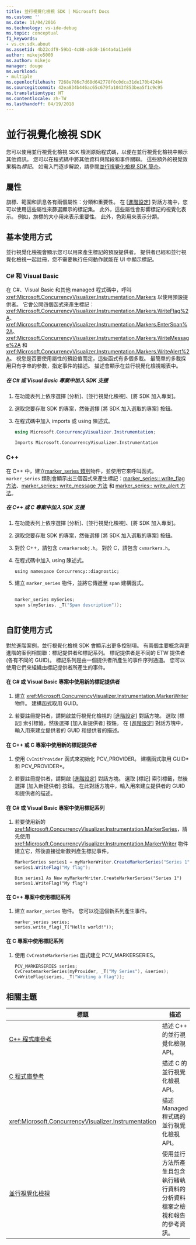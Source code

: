```yaml
---
title: 並行視覺化檢視 SDK | Microsoft Docs
ms.custom: ''
ms.date: 11/04/2016
ms.technology: vs-ide-debug
ms.topic: conceptual
f1_keywords:
- vs.cv.sdk.about
ms.assetid: 4b22cdf9-59b1-4c88-a6d8-1644a4a11e08
author: mikejo5000
ms.author: mikejo
manager: douge
ms.workload:
- multiple
ms.openlocfilehash: 7268e786c7d68d642778f0c0dca31de170b424b4
ms.sourcegitcommit: 42ea834b446ac65c679fa1043f853bea5f1c9c95
ms.translationtype: HT
ms.contentlocale: zh-TW
ms.lasthandoff: 04/19/2018
---
```

# <a name="concurrency-visualizer-sdk"></a>並行視覺化檢視 SDK
您可以使用並行視覺化檢視 SDK 檢測原始程式碼，以便在並行視覺化檢視中顯示其他資訊。 您可以在程式碼中將其他資料與階段和事件關聯。 這些額外的視覺效果稱為*標記*。  如需入門逐步解說，請參閱[並行視覺化檢視 SDK 簡介](http://go.microsoft.com/fwlink/?LinkId=235405)。  
  
## <a name="properties"></a>屬性  
 旗標、範圍和訊息各有兩個屬性︰分類和重要性。 在 [[進階設定](../profiling/advanced-settings-dialog-box-concurrency-visualizer.md)] 對話方塊中，您可以使用這些屬性來篩選顯示的標記集。 此外，這些屬性會影響標記的視覺化表示。 例如，旗標的大小用來表示重要性。 此外，色彩用來表示分類。  
  
## <a name="basic-usage"></a>基本使用方式  
 並行視覺化檢視會顯示您可以用來產生標記的預設提供者。 提供者已經和並行視覺化檢視一起註冊，您不需要執行任何動作就能在 UI 中顯示標記。  
  
### <a name="c-and-visual-basic"></a>C# 和 Visual Basic  
 在 C#、Visual Basic 和其他 managed 程式碼中，呼叫 <xref:Microsoft.ConcurrencyVisualizer.Instrumentation.Markers> 以使用預設提供者。 它會公開四個函式來產生標記︰<xref:Microsoft.ConcurrencyVisualizer.Instrumentation.Markers.WriteFlag%2A>、<xref:Microsoft.ConcurrencyVisualizer.Instrumentation.Markers.EnterSpan%2A>、<xref:Microsoft.ConcurrencyVisualizer.Instrumentation.Markers.WriteMessage%2A> 和 <xref:Microsoft.ConcurrencyVisualizer.Instrumentation.Markers.WriteAlert%2A>。 視您是否要使用屬性的預設值而定，這些函式有多個多載。  最簡單的多載採用只有字串的參數，指定事件的描述。 描述會顯示在並行視覺化檢視報表中。  
  
##### <a name="to-add-sdk-support-to-a-c-or-visual-basic-project"></a>在 C# 或 Visual Basic 專案中加入 SDK 支援  
  
1.  在功能表列上依序選擇 [分析]、[並行視覺化檢視]、[將 SDK 加入專案]。  
  
2.  選取您要存取 SDK 的專案，然後選擇 [將 SDK 加入選取的專案] 按鈕。  
  
3.  在程式碼中加入 imports 或 using 陳述式。  
  
    ```csharp  
    using Microsoft.ConcurrencyVisualizer.Instrumentation;  
    ```  
  
    ```VB  
    Imports Microsoft.ConcurrencyVisualizer.Instrumentation  
    ```  
  
### <a name="c"></a>C++  
 在 C++ 中，建立[marker_series 類別](../profiling/marker-series-class.md)物件，並使用它來呼叫函式。  `marker_series` 類別會顯示出三個函式來產生標記：[marker_series:: write_flag 方法](../profiling/marker-series-write-flag-method.md)、[marker_series:: write_message 方法](../profiling/marker-series-write-message-method.md) 和 [marker_series:: write_alert 方法](../profiling/marker-series-write-alert-method.md)。  
  
##### <a name="to-add-sdk-support-to-a-c-or-c-project"></a>在 C++ 或 C 專案中加入 SDK 支援  
  
1.  在功能表列上依序選擇 [分析]、[並行視覺化檢視]、[將 SDK 加入專案]。  
  
2.  選取您要存取 SDK 的專案，然後選擇 [將 SDK 加入選取的專案] 按鈕。  
  
3.  對於 C++，請包含 `cvmarkersobj.h`。 對於 C，請包含 `cvmarkers.h`。  
  
4.  在程式碼中加入 using 陳述式。  
  
    ```  
    using namespace Concurrency::diagnostic;  
    ```  
  
5.  建立 `marker_series` 物件，並將它傳遞至 `span` 建構函式。  
  
    ```C++  
  
    marker_series mySeries;  
    span s(mySeries, _T("Span description"));  
  
    ```  
  
## <a name="custom-usage"></a>自訂使用方式  
 對於進階案例，並行視覺化檢視 SDK 會顯示出更多控制項。  有兩個主要概念與更進階的案例相關聯︰標記提供者和標記系列。 標記提供者是不同的 ETW 提供者 (各有不同的 GUID)。 標記系列是由一個提供者所產生的事件序列通道。 您可以使用它們來組織由標記提供者所產生的事件。  
  
#### <a name="to-use-a-new-marker-provider-in-a-c-or-visual-basic-project"></a>在 C# 或 Visual Basic 專案中使用新的標記提供者  
  
1.  建立 <xref:Microsoft.ConcurrencyVisualizer.Instrumentation.MarkerWriter> 物件。  建構函式取用 GUID。  
  
2.  若要註冊提供者，請開啟並行視覺化檢視的 [[進階設定](../profiling/advanced-settings-dialog-box-concurrency-visualizer.md)] 對話方塊。  選取 [標記] 索引標籤，然後選擇 [加入新提供者] 按鈕。 在 [[進階設定](../profiling/advanced-settings-dialog-box-concurrency-visualizer.md)] 對話方塊中，輸入用來建立提供者的 GUID 和提供者的描述。  
  
#### <a name="to-use-a-new-marker-provider-in-a-c-or-c-project"></a>在 C++ 或 C 專案中使用新的標記提供者  
  
1.  使用 `CvInitProvider` 函式來初始化 PCV_PROVIDER。  建構函式取用 GUID* 和 PCV_PROVIDER\*。  
  
2.  若要註冊提供者，請開啟 [[進階設定](../profiling/advanced-settings-dialog-box-concurrency-visualizer.md)] 對話方塊。  選取 [標記] 索引標籤，然後選擇 [加入新提供者] 按鈕。 在此對話方塊中，輸入用來建立提供者的 GUID 和提供者的描述。  
  
#### <a name="to-use-a-marker-series-in-a-c-or-visual-basic-project"></a>在 C# 或 Visual Basic 專案中使用標記系列  
  
1.  若要使用新的 <xref:Microsoft.ConcurrencyVisualizer.Instrumentation.MarkerSeries>，請先使用 <xref:Microsoft.ConcurrencyVisualizer.Instrumentation.MarkerWriter> 物件建立它，然後直接從新數列產生標記事件。  
  
    ```csharp  
    MarkerSeries series1 = myMarkerWriter.CreateMarkerSeries("Series 1");  
    series1.WriteFlag("My flag");  
    ```  
  
    ```VB  
    Dim series1 As New myMarkerWriter.CreateMarkerSeries("Series 1")  
    series1.WriteFlag("My flag")  
    ```  
  
#### <a name="to-use-a-marker-series-in-a-c-project"></a>在 C++ 專案中使用標記系列  
  
1.  建立 `marker_series` 物件。  您可以從這個新系列產生事件。  
  
    ```scr  
    marker_series series;  
    series.write_flag(_T("Hello world!"));  
    ```  
  
#### <a name="to-use-a-marker-series-in-a-c-project"></a>在 C 專案中使用標記系列  
  
1.  使用 `CvCreateMarkerSeries` 函式建立 PCV_MARKERSERIES。  
  
    ```C++  
    PCV_MARKERSERIES series;  
    CvCreatemarkerSeries(myProvider, _T("My Series"), &series);  
    CvWriteFlag(series, _T("Writing a flag"));  
    ```  
  
## <a name="related-topics"></a>相關主題  
  
|標題|描述|  
|-----------|-----------------|  
|[C++ 程式庫參考](../profiling/cpp-library-reference.md)|描述 C++ 的並行視覺化檢視 API。|  
|[C 程式庫參考](../profiling/c-library-reference.md)|描述 C 的並行視覺化檢視 API。|  
|<xref:Microsoft.ConcurrencyVisualizer.Instrumentation>|描述 Managed 程式碼的並行視覺化檢視 API。|  
|[並行視覺化檢視](../profiling/concurrency-visualizer.md)|使用並行方法所產生且包含執行緒執行資料的分析資料檔案之檢視和報告的參考資訊。|